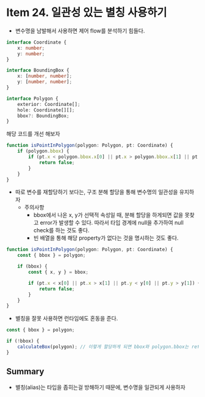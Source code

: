# Item 24. 일관성 있는 별칭 사용하기

* 변수명을 남발해서 사용하면 제어 flow를 분석하기 힘들다.

```ts
interface Coordinate {
    x: number;
    y: number;
}

interface BoundingBox {
    x: [number, number];
    y: [number, number];
}

interface Polygon {
    exterior: Coordinate[];
    hole: Coordinate[][];
    bbox?: BoundingBox;
}
```

해당 코드를 개선 해보자
```ts
function isPointInPolygon(polygon: Polygon, pt: Coordinate) {
    if (polygon.bbox) {
        if (pt.x < polygon.bbox.x[0] || pt.x > polygon.bbox.x[1] || pt.y < polygon.bbox.y[0] || pt.y > polygon.bbox.y[1]) {
            return false;
        }
    }
} 
```

* 따로 변수를 재할당하기 보다는, 구조 분해 할당을 통해 변수명의 일관성을 유지하자
    * 주의사항
        * bbox에서 나온 x, y가 선택적 속성일 때, 분해 할당을 하게되면 값을 못찾고 error가 발생할 수 있다. 따라서 타입 경계에 null을 추가하여 null check를 하는 것도 좋다.
        * 빈 배열을 통해 해당 property가 없다는 것을 명시하는 것도 좋다.
```ts
function isPointInPolygon(polygon: Polygon, pt: Coordinate) {
    const { bbox } = polygon;

    if (bbox) {
        const { x, y } = bbox;

        if (pt.x < x[0] || pt.x > x[1] || pt.y < y[0] || pt.y > y[1]) {
            return false;
        }
    }
}
```

* 별칭을 잘못 사용하면 런타임에도 혼동을 준다.
```ts
const { bbox } = polygon;

if (!bbox) {
    calculateBox(polygon); // 이렇게 할당하게 되면 bbox와 polygon.bbox는 reference가 달라진다.
}
```

## Summary
* 별칭(alias)는 타입을 좁히는걸 방해하기 때문에, 변수명을 일관되게 사용하자
